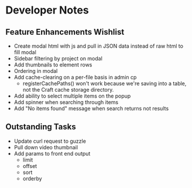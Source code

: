 # Developer Notes

## Feature Enhancements Wishlist

- Create modal html with js and pull in JSON data instead of raw html to fill modal
- Sidebar filtering by project on modal
- Add thumbnails to element rows
- Ordering in modal
- Add cache-clearing on a per-file basis in admin cp
	- registerCachePaths() won't work because we're saving into a table, not the Craft cache storage directory.
- Add ability to select multiple items on the popup
- Add spinner when searching through items
- Add "No items found" message when search returns not results

## Outstanding Tasks

- Update curl request to guzzle
- Pull down video thumbnail
- Add params to front end output
	- limit
	- offset
	- sort
	- orderby